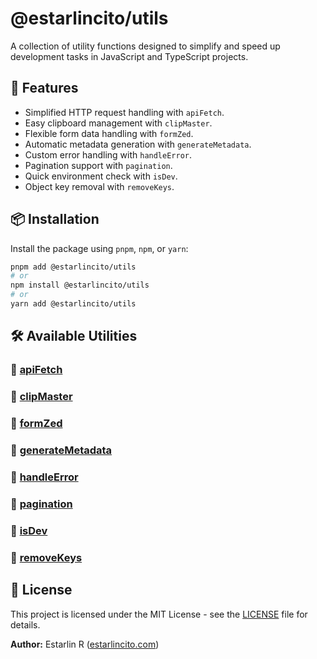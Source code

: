 # @estarlincito/utils

A collection of utility functions designed to simplify and speed up development tasks in JavaScript and TypeScript projects.

## 🚀 Features

- Simplified HTTP request handling with `apiFetch`.
- Easy clipboard management with `clipMaster`.
- Flexible form data handling with `formZed`.
- Automatic metadata generation with `generateMetadata`.
- Custom error handling with `handleError`.
- Pagination support with `pagination`.
- Quick environment check with `isDev`.
- Object key removal with `removeKeys`.

## 📦 Installation

Install the package using `pnpm`, `npm`, or `yarn`:

```sh
pnpm add @estarlincito/utils
# or
npm install @estarlincito/utils
# or
yarn add @estarlincito/utils
```

## 🛠 Available Utilities

### 🔹 [apiFetch](/docs/api-fetch.md)

### 🔹 [clipMaster](/docs/clip-master.md)

### 🔹 [formZed](/docs/form-zed.md)

### 🔹 [generateMetadata](/docs/metadata.md)

### 🔹 [handleError](/docs/handle-error.md)

### 🔹 [pagination](/docs/pagination.md)

### 🔹 [isDev](/docs/is-dev.md)

### 🔹 [removeKeys](/docs/remove-keys.md)

## 📝 License

This project is licensed under the MIT License - see the [LICENSE](LICENSE) file for details.

**Author:** Estarlin R ([estarlincito.com](https://estarlincito.com))
